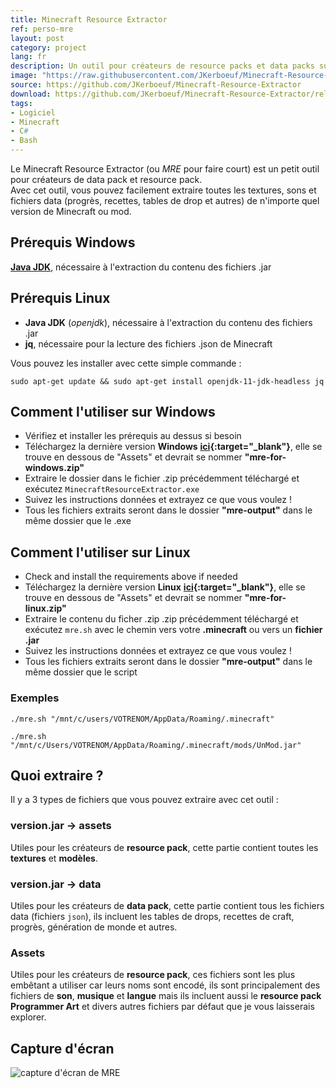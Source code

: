 ```yaml
---
title: Minecraft Resource Extractor
ref: perso-mre
layout: post
category: project
lang: fr
description: Un outil pour créateurs de resource packs et data packs sur Minecraft permettant d'extraire les ressources du jeu
image: "https://raw.githubusercontent.com/JKerboeuf/Minecraft-Resource-Extractor/main/mre%20banner%20512.webp"
source: https://github.com/JKerboeuf/Minecraft-Resource-Extractor
download: https://github.com/JKerboeuf/Minecraft-Resource-Extractor/releases/latest
tags:
- Logiciel
- Minecraft
- C#
- Bash
---
```


Le Minecraft Resource Extractor (ou *MRE* pour faire court) est un petit outil pour créateurs de data pack et resource pack.  
Avec cet outil, vous pouvez facilement extraire toutes les textures, sons et fichiers data (progrès, recettes, tables de drop et autres) de n'importe quel version de Minecraft ou mod.

## Prérequis Windows

**[Java JDK](https://www.oracle.com/java/technologies/downloads/)**, nécessaire à l'extraction du contenu des fichiers .jar

## Prérequis Linux

- **Java JDK** (*openjdk*), nécessaire à l'extraction du contenu des fichiers .jar
- **jq**, nécessaire pour la lecture des fichiers .json de Minecraft

Vous pouvez les installer avec cette simple commande :

```Shell
sudo apt-get update && sudo apt-get install openjdk-11-jdk-headless jq
```

## Comment l'utiliser sur Windows

- Vérifiez et installer les prérequis au dessus si besoin
- Téléchargez la dernière version **Windows** **[ici](https://github.com/JKerboeuf/Minecraft-Resource-Extractor/releases/latest){:target="_blank"}**, elle se trouve en dessous de "Assets" et devrait se nommer **"mre-for-windows.zip"**
- Extraire le dossier dans le fichier .zip précédemment téléchargé et exécutez `MinecraftResourceExtractor.exe`
- Suivez les instructions données et extrayez ce que vous voulez !
- Tous les fichiers extraits seront dans le dossier **"mre-output"** dans le même dossier que le .exe

## Comment l'utiliser sur Linux

- Check and install the requirements above if needed
- Téléchargez la dernière version **Linux** **[ici](https://github.com/JKerboeuf/Minecraft-Resource-Extractor/releases/latest){:target="_blank"}**, elle se trouve en dessous de "Assets" et devrait se nommer **"mre-for-linux.zip"**
- Extraire le contenu du ficher .zip .zip précédemment téléchargé et exécutez `mre.sh` avec le chemin vers votre **.minecraft** ou vers un **fichier .jar**
- Suivez les instructions données et extrayez ce que vous voulez !
- Tous les fichiers extraits seront dans le dossier **"mre-output"** dans le même dossier que le script

### Exemples

```Shell
./mre.sh "/mnt/c/users/VOTRENOM/AppData/Roaming/.minecraft"
```

```Shell
./mre.sh "/mnt/c/Users/VOTRENOM/AppData/Roaming/.minecraft/mods/UnMod.jar"
```

## Quoi extraire ?

Il y a 3 types de fichiers que vous pouvez extraire avec cet outil :

### version.jar -> assets

Utiles pour les créateurs de **resource pack**, cette partie contient toutes les **textures** et **modèles**.

### version.jar -> data

Utiles pour les créateurs de **data pack**, cette partie contient tous les fichiers data (fichiers `json`), ils incluent les tables de drops, recettes de craft, progrès, génération de monde et autres.

### Assets

Utiles pour les créateurs de **resource pack**, ces fichiers sont les plus embêtant a utiliser car leurs noms sont encodé, ils sont principalement des fichiers de **son**, **musique** et **langue** mais ils incluent aussi le **resource pack Programmer Art** et divers autres fichiers par défaut que je vous laisserais explorer.

## Capture d'écran

![capture d'écran de MRE](https://i.imgur.com/1pqQNQH.png)

